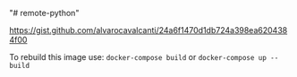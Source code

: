 "# remote-python" 

https://gist.github.com/alvarocavalcanti/24a6f1470d1db724a398ea6204384f00


To rebuild this image use: 
`docker-compose build` or `docker-compose up --build`